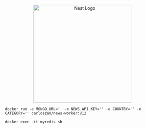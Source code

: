 <p align="center">
  <a href="http://nestjs.com/" target="blank"><img src="https://nestjs.com/img/logo_text.svg" width="320" alt="Nest Logo" /></a>
</p>

```
docker run -e MONGO_URL='' -e NEWS_API_KEY='' -e COUNTRY='' -e CATEGORY='' carloszan/news-worker:v12

```

```
docker exec -it myredis sh
```